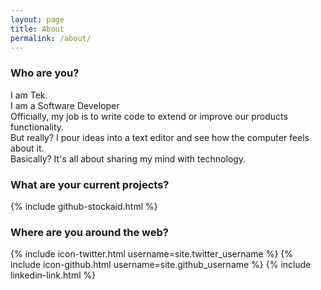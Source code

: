 ```yaml
---
layout: page
title: About
permalink: /about/
---
```

### Who are you?

I am Tek.  
I am a Software Developer  
Officially, my job is to write code to extend or improve our products functionality.  
But really? I pour ideas into a text editor and see how the computer feels about it.  
Basically? It's all about sharing my mind with technology.  

### What are your current projects?

{% include github-stockaid.html %}

### Where are you around the web?

{% include icon-twitter.html username=site.twitter_username %}
{% include icon-github.html username=site.github_username %}
{% include linkedin-link.html %}


